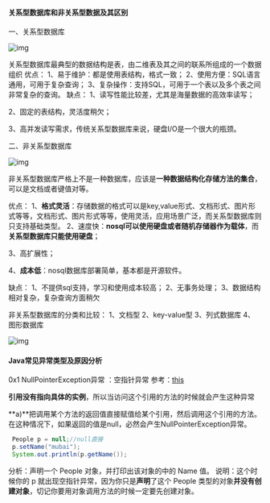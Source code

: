 #### 关系型数据库和非关系型数据及其区别

一、关系型数据库

![img](https://images2017.cnblogs.com/blog/1013528/201709/1013528-20170926113945323-238845177.png)

关系型数据库最典型的数据结构是表，由二维表及其之间的联系所组成的一个数据组织
优点：
1、易于维护：都是使用表结构，格式一致；
2、使用方便：SQL语言通用，可用于复杂查询；
3、复杂操作：支持SQL，可用于一个表以及多个表之间非常复杂的查询。
缺点：
1、读写性能比较差，尤其是海量数据的高效率读写；

2、固定的表结构，灵活度稍欠；

3、高并发读写需求，传统关系型数据库来说，硬盘I/O是一个很大的瓶颈。

二、非关系型数据库

![img](C:\Users\n\Desktop\markdown文件\assets\1013528-20170926114007198-781865994.png)

非关系型数据库严格上不是一种数据库，应该是**一种数据结构化存储方法的集合**，可以是文档或者键值对等。

优点：
1、**格式灵活**：存储数据的格式可以是key,value形式、文档形式、图片形式等等，文档形式、图片形式等等，使用灵活，应用场景广泛，而关系型数据库则只支持基础类型。
2、速度快：**nosql可以使用硬盘或者随机存储器作为载体**，而**关系型数据库只能使用硬盘**；

3、高扩展性；

4、**成本低**：nosql数据库部署简单，基本都是开源软件。

缺点：
1、不提供sql支持，学习和使用成本较高；
2、无事务处理；
3、数据结构相对复杂，复杂查询方面稍欠

非关系型数据库的分类和比较：
1、文档型
2、key-value型
3、列式数据库
4、图形数据库

![img](C:\Users\n\Desktop\markdown文件\assets\1013528-20170926114118589-2082748939.png)

#### Java常见异常类型及原因分析

0x1 NullPointerException异常  ：空指针异常   参考：[this](<https://blog.csdn.net/geekmubai/article/details/82021888>)

**引用没有指向具体的实例**，所以当访问这个引用的方法的时候就会产生这种异常

**a)**把调用某个方法的返回值直接赋值给某个引用，然后调用这个引用的方法。在这种情况下，如果返回的值是null，必然会产生NullPointerException异常。 

```java
 People p = null;//null直接
 p.setName("mubai");
 System.out.println(p.getName());
```

分析：声明一个 People 对象，并打印出该对象的中的 Name 值。 说明：这个时候你的 p 就出现空指针异常，因为你只是**声明**了这个 People 类型的对象**并没有创建对象**，切记你要用对象调用方法的时候一定要先创建对象。